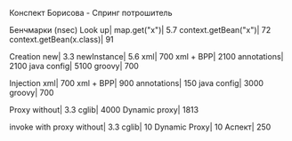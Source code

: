 Конспект Борисова - Спринг потрошитель

Бенчмарки (nsec)
Look up|
map.get("x")|                5.7
context.getBean("x")|        72
context.getBean(x.class)|    91

Creation
new|             3.3
newInstance|     5.6
xml|             700
xml + BPP|       2100
annotations|     2100
java config|     5100
groovy|          700

Injection
xml|             700
xml + BPP|       900
annotations|     150
java config|     3000
groovy|          700

Proxy
without|         3.3
cglib|           4000
Dynamic proxy|   1813

invoke with proxy
without|         3.3
cglib|           10
Dynamic Proxy|   10
Аспект|          250